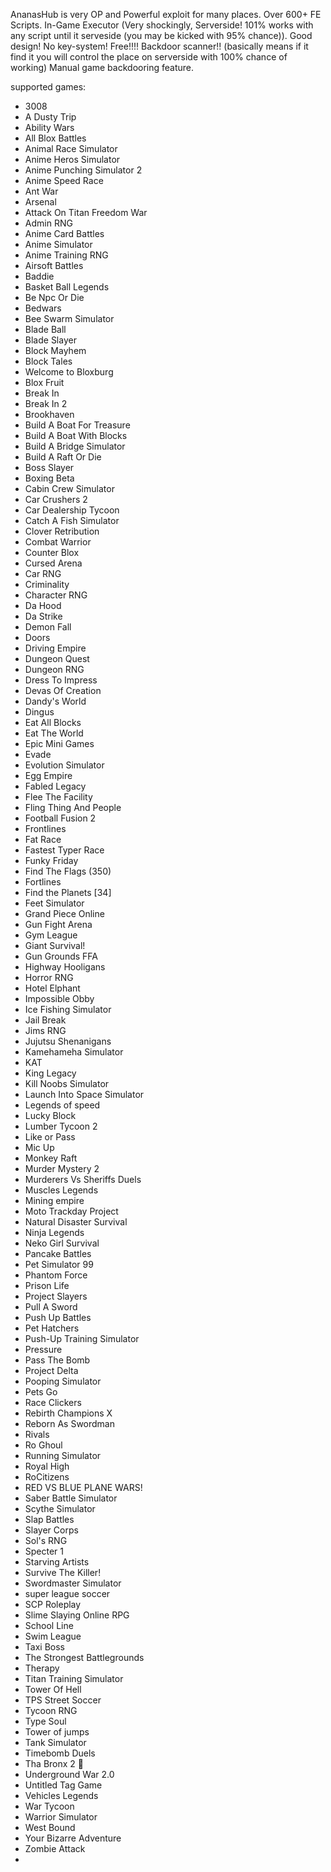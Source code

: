 AnanasHub is very OP and Powerful exploit for many places.
Over 600+ FE Scripts.
In-Game Executor (Very shockingly, Serverside! 101% works with any script until it serveside (you may be kicked with 95% chance)).
Good design!
No key-system!
Free!!!!
Backdoor scanner!! (basically means if it find it you will control the place on serverside with 100% chance of working)
Manual game backdooring feature.


supported games:
- 3008
- A Dusty Trip
- Ability Wars
- All Blox Battles
- Animal Race Simulator
- Anime Heros Simulator
- Anime Punching Simulator 2
- Anime Speed Race
- Ant War
- Arsenal
- Attack On Titan Freedom War
- Admin RNG
- Anime Card Battles
- Anime Simulator
- Anime Training RNG
- Airsoft Battles
- Baddie
- Basket Ball Legends
- Be Npc Or Die
- Bedwars
- Bee Swarm Simulator
- Blade Ball
- Blade Slayer
- Block Mayhem
- Block Tales
- Welcome to Bloxburg
- Blox Fruit
- Break In
- Break In 2
- Brookhaven
- Build A Boat For Treasure
- Build A Boat With Blocks
- Build A Bridge Simulator
- Build A Raft Or Die
- Boss Slayer
- Boxing Beta
- Cabin Crew Simulator
- Car Crushers 2
- Car Dealership Tycoon
- Catch A Fish Simulator
- Clover Retribution
- Combat Warrior
- Counter Blox
- Cursed Arena
- Car RNG
- Criminality
- Character RNG
- Da Hood
- Da Strike
- Demon Fall
- Doors
- Driving Empire
- Dungeon Quest
- Dungeon RNG
- Dress To Impress
- Devas Of Creation
- Dandy's World
- Dingus
- Eat All Blocks
- Eat The World
- Epic Mini Games
- Evade
- Evolution Simulator
- Egg Empire 
- Fabled Legacy
- Flee The Facility
- Fling Thing And People
- Football Fusion 2
- Frontlines
- Fat Race
- Fastest Typer Race
- Funky Friday
- Find The Flags (350)
- Fortlines
- Find the Planets [34]
- Feet Simulator
- Grand Piece Online
- Gun Fight Arena
- Gym League
- Giant Survival!
- Gun Grounds FFA
- Highway Hooligans
- Horror RNG
- Hotel Elphant
- Impossible Obby
- Ice Fishing Simulator 
- Jail Break
- Jims RNG
- Jujutsu Shenanigans
- Kamehameha Simulator
- KAT
- King Legacy
- Kill Noobs Simulator
- Launch Into Space Simulator
- Legends of speed
- Lucky Block
- Lumber Tycoon 2
- Like or Pass
- Mic Up
- Monkey Raft
- Murder Mystery 2
- Murderers Vs Sheriffs Duels
- Muscles Legends
- Mining empire
- Moto Trackday Project
- Natural Disaster Survival
- Ninja Legends
- Neko Girl Survival
- Pancake Battles
- Pet Simulator 99
- Phantom Force
- Prison Life
- Project Slayers
- Pull A Sword
- Push Up Battles
- Pet Hatchers
- Push-Up Training Simulator
- Pressure
- Pass The Bomb
- Project Delta
- Pooping Simulator
- Pets Go
- Race Clickers
- Rebirth Champions X
- Reborn As Swordman
- Rivals
- Ro Ghoul
- Running Simulator
- Royal High
- RoCitizens
- RED VS BLUE PLANE WARS!
- Saber Battle Simulator
- Scythe Simulator
- Slap Battles
- Slayer Corps
- Sol's RNG
- Specter 1
- Starving Artists
- Survive The Killer!
- Swordmaster Simulator
- super league soccer
- SCP Roleplay
- Slime Slaying Online RPG
- School Line
- Swim League
- Taxi Boss
- The Strongest Battlegrounds
- Therapy
- Titan Training Simulator
- Tower Of Hell
- TPS Street Soccer
- Tycoon RNG
- Type Soul
- Tower of jumps
- Tank Simulator
- Timebomb Duels
- Tha Bronx 2 💯
- Underground War 2.0
- Untitled Tag Game
- Vehicles Legends
- War Tycoon
- Warrior Simulator
- West Bound
- Your Bizarre Adventure
- Zombie Attack
- 
